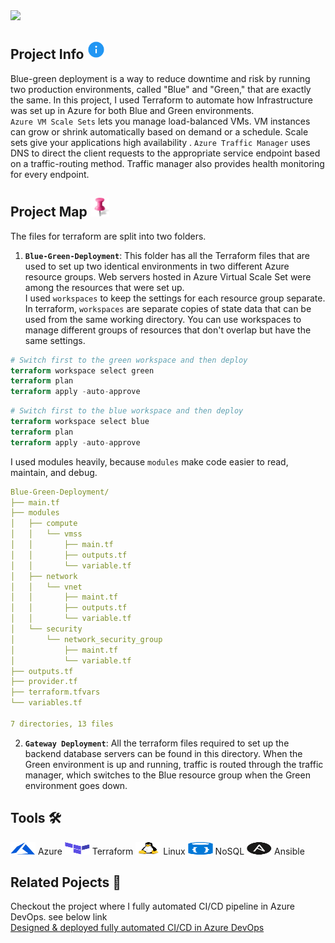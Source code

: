 <img src="https://raw.githubusercontent.com/Sufi-Dev/Blue-Green-Deployment/main/BlueGreens.png" >

## Project Info <img src="https://raw.githubusercontent.com/Sufi-Dev/Sufi-Dev/main/icons/info.gif" width="30" height="30">

Blue-green deployment is a way to reduce downtime and risk by running two production environments, called "Blue" and "Green," that are exactly the same. In this project, I used Terraform to automate how Infrastructure was set up in Azure for both Blue and Green environments.
<br>
`Azure VM Scale Sets` lets you manage load-balanced VMs. VM instances can grow or shrink automatically based on demand or a schedule. Scale sets give your applications high availability .
`Azure Traffic Manager` uses DNS to direct the client requests to the appropriate service endpoint based on a traffic-routing method. Traffic manager also provides health monitoring for every endpoint.
## Project Map <img src="https://raw.githubusercontent.com/Sufi-Dev/Sufi-Dev/main/icons/map.png" width="30" height="30">
The files for terraform are split into two folders.
1. **`Blue-Green-Deployment`**: This folder has all the Terraform files that are used to set up two identical environments in two different Azure resource groups. Web servers hosted in Azure Virtual Scale Set were among the resources that were set up. <br>
I used `workspaces` to keep the settings for each resource group separate.<br>
In terraform, `workspaces` are separate copies of state data that can be used from the same working directory. You can use workspaces to manage different groups of resources that don't overlap but have the same settings.
```terraform
# Switch first to the green workspace and then deploy 
terraform workspace select green  
terraform plan 
terraform apply -auto-approve 
```

```terraform
# Switch first to the blue workspace and then deploy 
terraform workspace select blue
terraform plan
terraform apply -auto-approve 

```
I used modules heavily, because `modules` make code easier to read, maintain, and debug.
``` yml
Blue-Green-Deployment/
├── main.tf
├── modules
│   ├── compute
│   │   └── vmss
│   │       ├── main.tf
│   │       ├── outputs.tf
│   │       └── variable.tf
│   ├── network
│   │   └── vnet
│   │       ├── maint.tf
│   │       ├── outputs.tf
│   │       └── variable.tf
│   └── security
│       └── network_security_group
│           ├── maint.tf
│           └── variable.tf
├── outputs.tf
├── provider.tf
├── terraform.tfvars
└── variables.tf

7 directories, 13 files
```
2. **`Gateway Deployment`**: All the terraform files required to set up the backend database servers can be found in this directory. When the Green environment is up and running, traffic is routed through the traffic manager, which switches to the Blue resource group when the Green environment goes down.
## Tools 🛠
<img src="https://raw.githubusercontent.com/Sufi-Dev/Sufi-Dev/main/icons/azure.svg" alt="azure" width="40" height="20"/> Azure
<img src="https://raw.githubusercontent.com/Sufi-Dev/Sufi-Dev/main/icons/terraform.svg" alt="azure" width="40" height="20"/> Terraform
<img src="https://raw.githubusercontent.com/Sufi-Dev/Sufi-Dev/main/icons/linux.svg" alt="linux" width="40" height="20"/> Linux 
<img src="https://raw.githubusercontent.com/Sufi-Dev/Sufi-Dev/main/icons/nosql.svg" alt="azure" width="40" height="20"/> NoSQL
<img src="https://raw.githubusercontent.com/Sufi-Dev/Sufi-Dev/main/icons/ansible.svg" width="40" height="20" /> Ansible


## Related Pojects 🔗
Checkout the project where I fully automated CI/CD pipeline in Azure DevOps. see below link<br>
[Designed & deployed fully automated CI/CD in Azure DevOps](https://github.com/Sufi-Dev/weatherapi)
